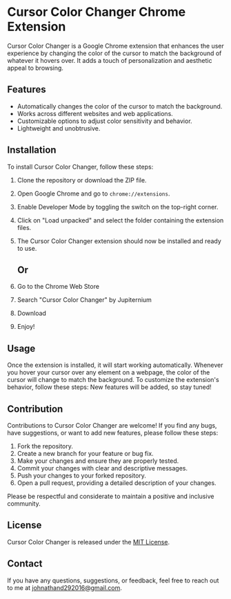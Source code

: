 # Cursor Color Changer Chrome Extension

Cursor Color Changer is a Google Chrome extension that enhances the user experience by changing the color of the cursor to match the background of whatever it hovers over. It adds a touch of personalization and aesthetic appeal to browsing.

## Features
- Automatically changes the color of the cursor to match the background.
- Works across different websites and web applications.
- Customizable options to adjust color sensitivity and behavior.
- Lightweight and unobtrusive.


## Installation
To install Cursor Color Changer, follow these steps:
1. Clone the repository or download the ZIP file.
2. Open Google Chrome and go to `chrome://extensions`.
3. Enable Developer Mode by toggling the switch on the top-right corner.
4. Click on "Load unpacked" and select the folder containing the extension files.
5. The Cursor Color Changer extension should now be installed and ready to use.

   ## Or
1. Go to the Chrome Web Store
2. Search "Cursor Color Changer" by Jupiternium
3. Download
4. Enjoy!

## Usage
Once the extension is installed, it will start working automatically. Whenever you hover your cursor over any element on a webpage, the color of the cursor will change to match the background. To customize the extension's behavior, follow these steps:
New features will be added, so stay tuned!

## Contribution
Contributions to Cursor Color Changer are welcome! If you find any bugs, have suggestions, or want to add new features, please follow these steps:
1. Fork the repository.
2. Create a new branch for your feature or bug fix.
3. Make your changes and ensure they are properly tested.
4. Commit your changes with clear and descriptive messages.
5. Push your changes to your forked repository.
6. Open a pull request, providing a detailed description of your changes.

Please be respectful and considerate to maintain a positive and inclusive community.

## License
Cursor Color Changer is released under the [MIT License](/LICENSE).


## Contact
If you have any questions, suggestions, or feedback, feel free to reach out to me at [johnathand292016@gmail.com](mailto:email@example.com). 
